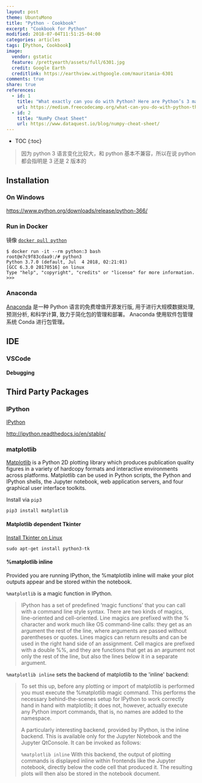 ```yaml
---
layout: post
theme: UbuntuMono
title: "Python - Cookbook"
excerpt: "Cookbook for Python"
modified: 2018-07-04T11:51:25-04:00
categories: articles
tags: [Python, Cookbook]
image:
  vendor: gstatic
  feature: /prettyearth/assets/full/6301.jpg
  credit: Google Earth
  creditlink: https://earthview.withgoogle.com/mauritania-6301
comments: true
share: true
references:
  - id: 1
    title: "What exactly can you do with Python? Here are Python’s 3 main applications."
    url: https://medium.freecodecamp.org/what-can-you-do-with-python-the-3-main-applications-518db9a68a78
  - id: 2
    title: "NumPy Cheat Sheet"
    url: https://www.dataquest.io/blog/numpy-cheat-sheet/
---
```


* TOC
{:toc}

> 因为 python 3 语言变化比较大，和 python 基本不兼容，所以在说 python 都会指明是 3 还是 2 版本的

## Installation

### On Windows

https://www.python.org/downloads/release/python-366/


### Run in Docker
镜像 [`docker pull python`][docker/python]

```
$ docker run -it --rm python:3 bash
root@e7c9f83cdaa9:/# python3
Python 3.7.0 (default, Jul  4 2018, 02:21:01)
[GCC 6.3.0 20170516] on linux
Type "help", "copyright", "credits" or "license" for more information.
>>>
```

[docker/python]:https://hub.docker.com/_/python/

### Anaconda

[Anaconda][anaconda] 是一种 Python 语言的免费增值开源发行版, 用于进行大规模数据处理, 预测分析, 和科学计算, 致力于简化包的管理和部署。 Anaconda 使用软件包管理系统 Conda 进行包管理。

[anaconda]:https://anaconda.org/anaconda

## IDE

### VSCode

#### Debugging

## Third Party Packages

### IPython

[IPython][ipython]

http://ipython.readthedocs.io/en/stable/

### matplotlib

[Matplotlib][matplotlib] is a Python 2D plotting library which produces publication quality figures in a variety of hardcopy formats and interactive environments across platforms. Matplotlib can be used in Python scripts, the Python and IPython shells, the Jupyter notebook, web application servers, and four graphical user interface toolkits.

Install via `pip3`
```
pip3 install matplotlib
```

#### Matplotlib dependent Tkinter

[Install Tkinter on Linux](https://github.com/anki/cozmo-python-sdk/blob/master/docs/source/install-linux.rst)

`sudo apt-get install python3-tk`

#### %matplotlib inline

Provided you are running IPython, the %matplotlib inline will make your plot outputs appear and be stored within the notebook.

`%matplotlib` is a magic function in IPython.

> IPython has a set of predefined ‘magic functions’ that you can call with a command line style syntax. There are two kinds of magics, line-oriented and cell-oriented. Line magics are prefixed with the % character and work much like OS command-line calls: they get as an argument the rest of the line, where arguments are passed without parentheses or quotes. Lines magics can return results and can be used in the right hand side of an assignment. Cell magics are prefixed with a double %%, and they are functions that get as an argument not only the rest of the line, but also the lines below it in a separate argument.

`%matplotlib inline` sets the backend of matplotlib to the 'inline' backend:

> To set this up, before any plotting or import of matplotlib is performed you must execute the %matplotlib magic command. This performs the necessary behind-the-scenes setup for IPython to work correctly hand in hand with matplotlib; it does not, however, actually execute any Python import commands, that is, no names are added to the namespace.
>
> A particularly interesting backend, provided by IPython, is the  inline backend. This is available only for the Jupyter Notebook and the Jupyter QtConsole. It can be invoked as follows:
>
> `%matplotlib inline` With this backend, the output of plotting commands is displayed inline within frontends like the Jupyter notebook, directly below the code cell that produced it. The resulting plots will then also be stored in the notebook document.






[matplotlib]:https://matplotlib.org
[ipython]:https://ipython.org/
